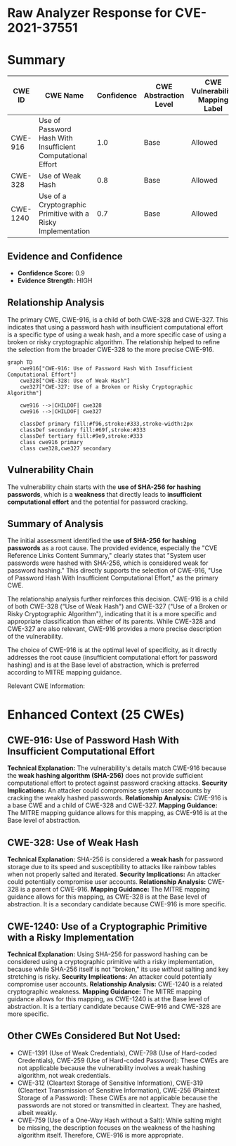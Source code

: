 # Raw Analyzer Response for CVE-2021-37551

# Summary
| CWE ID | CWE Name | Confidence | CWE Abstraction Level | CWE Vulnerability Mapping Label | CWE-Vulnerability Mapping Notes |
|---|---|---|---|---|---|
| CWE-916 | Use of Password Hash With Insufficient Computational Effort | 1.0 | Base | Allowed | Primary CWE |
| CWE-328 | Use of Weak Hash | 0.8 | Base | Allowed | Secondary Candidate |
| CWE-1240 | Use of a Cryptographic Primitive with a Risky Implementation | 0.7 | Base | Allowed | Secondary Candidate |

## Evidence and Confidence

*   **Confidence Score:** 0.9
*   **Evidence Strength:** HIGH

## Relationship Analysis
The primary CWE, CWE-916, is a child of both CWE-328 and CWE-327. This indicates that using a password hash with insufficient computational effort is a specific type of using a weak hash, and a more specific case of using a broken or risky cryptographic algorithm. The relationship helped to refine the selection from the broader CWE-328 to the more precise CWE-916.

```mermaid
graph TD
    cwe916["CWE-916: Use of Password Hash With Insufficient Computational Effort"]
    cwe328["CWE-328: Use of Weak Hash"]
    cwe327["CWE-327: Use of a Broken or Risky Cryptographic Algorithm"]

    cwe916 -->|CHILDOF| cwe328
    cwe916 -->|CHILDOF| cwe327

    classDef primary fill:#f96,stroke:#333,stroke-width:2px
    classDef secondary fill:#69f,stroke:#333
    classDef tertiary fill:#9e9,stroke:#333
    class cwe916 primary
    class cwe328,cwe327 secondary
```

## Vulnerability Chain
The vulnerability chain starts with the **use of SHA-256 for hashing passwords**, which is a **weakness** that directly leads to **insufficient computational effort** and the potential for password cracking.

## Summary of Analysis
The initial assessment identified the **use of SHA-256 for hashing passwords** as a root cause. The provided evidence, especially the "CVE Reference Links Content Summary," clearly states that "System user passwords were hashed with SHA-256, which is considered weak for password hashing." This directly supports the selection of CWE-916, "Use of Password Hash With Insufficient Computational Effort," as the primary CWE.

The relationship analysis further reinforces this decision. CWE-916 is a child of both CWE-328 ("Use of Weak Hash") and CWE-327 ("Use of a Broken or Risky Cryptographic Algorithm"), indicating that it is a more specific and appropriate classification than either of its parents. While CWE-328 and CWE-327 are also relevant, CWE-916 provides a more precise description of the vulnerability.

The choice of CWE-916 is at the optimal level of specificity, as it directly addresses the root cause (insufficient computational effort for password hashing) and is at the Base level of abstraction, which is preferred according to MITRE mapping guidance.

Relevant CWE Information:

# Enhanced Context (25 CWEs)

## CWE-916: Use of Password Hash With Insufficient Computational Effort
**Technical Explanation:** The vulnerability's details match CWE-916 because the **weak hashing algorithm (SHA-256)** does not provide sufficient computational effort to protect against password cracking attacks.
**Security Implications:** An attacker could compromise system user accounts by cracking the weakly hashed passwords.
**Relationship Analysis:** CWE-916 is a base CWE and a child of CWE-328 and CWE-327.
**Mapping Guidance:** The MITRE mapping guidance allows for this mapping, as CWE-916 is at the Base level of abstraction.

## CWE-328: Use of Weak Hash
**Technical Explanation:** SHA-256 is considered a **weak hash** for password storage due to its speed and susceptibility to attacks like rainbow tables when not properly salted and iterated.
**Security Implications:** An attacker could potentially compromise user accounts.
**Relationship Analysis:** CWE-328 is a parent of CWE-916.
**Mapping Guidance:** The MITRE mapping guidance allows for this mapping, as CWE-328 is at the Base level of abstraction. It is a secondary candidate because CWE-916 is more specific.

## CWE-1240: Use of a Cryptographic Primitive with a Risky Implementation
**Technical Explanation:** Using SHA-256 for password hashing can be considered using a cryptographic primitive with a risky implementation, because while SHA-256 itself is not "broken," its use *without* salting and key stretching is risky.
**Security Implications:** An attacker could potentially compromise user accounts.
**Relationship Analysis:** CWE-1240 is a related cryptographic weakness.
**Mapping Guidance:** The MITRE mapping guidance allows for this mapping, as CWE-1240 is at the Base level of abstraction. It is a tertiary candidate because CWE-916 and CWE-328 are more specific.

## Other CWEs Considered But Not Used:
- CWE-1391 (Use of Weak Credentials), CWE-798 (Use of Hard-coded Credentials), CWE-259 (Use of Hard-coded Password): These CWEs are not applicable because the vulnerability involves a weak hashing algorithm, not weak credentials.
- CWE-312 (Cleartext Storage of Sensitive Information), CWE-319 (Cleartext Transmission of Sensitive Information), CWE-256 (Plaintext Storage of a Password): These CWEs are not applicable because the passwords are not stored or transmitted in cleartext. They are hashed, albeit weakly.
- CWE-759 (Use of a One-Way Hash without a Salt): While salting might be missing, the description focuses on the weakness of the hashing algorithm itself. Therefore, CWE-916 is more appropriate.